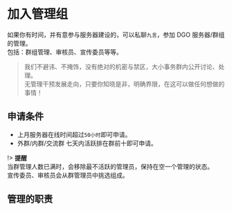 <!-- other/joinManagement -->

# 加入管理组

如果你有时间，并有意参与服务器建设的，可以私聊`九言`，参加 DGO 服务器/群组的管理。</br>
包括：群组管理、审核员、宣传委员等等。

> 我们不避讳、不掩饰，没有绝对的机密与禁区，大小事务群内公开讨论、处理。</br>
> 无管理干预发展走向，只要你知晓是非，明确界限，在这可以做任何想做的事情！

## 申请条件

- 上月服务器在线时间超过`50小时`即可申请。
- 外群/内群/交流群 七天内活跃排在群前十即可申请。

!> **提醒**</br>
当群管理人数已满时，会移除最不活跃的管理员，保持在空一个管理的状态。</br>
宣传委员、审核员会从群管理员中挑选组成。

## 管理的职责

<!-- 在 DGO 群内的管理在以下情况发生时有移除并通知持有后台的管理拉黑该玩家的权利与义务： 1.玩家自己退【DGO 内/外服 玩家群】时，拉黑该玩家。 2.玩家在群里违反群规、破坏 DGO 群聊环境时，视情况禁言、移除、拉黑该玩家。 3.有确凿证据证明某玩家违反服务器规章制度如：盗窃、开挂、蓄意杀人、刷物品。 4.在 DGworld，但并未填写群在线文档【DGworld 玩家账号-注册普查】。拉黑该玩家。
若是似是而非的情况，在私聊本人，查证后再定性。
若态度恶劣，不正面回应质疑，例如失踪若干小时，转移话题或者无法给出自证证据，在游戏里但是不回应等等，则直接拉黑。 -->
